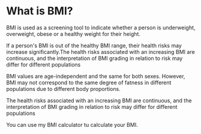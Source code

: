 # What is BMI?
BMI is used as a screening tool to indicate whether a person is underweight, overweight, obese or a healthy weight for their height.

If a person's BMI is out of the healthy BMI range, their health risks may increase significantly.The health risks associated with an increasing BMI are continuous, and the interpretation of BMI grading in relation to risk may differ for different populations

BMI values are age-independent and the same for both sexes. However, BMI may not correspond to the same degree of fatness in different populations due to different body proportions.

The health risks associated with an increasing BMI are continuous, and the interpretation of BMI grading in relation to risk may differ for different populations

You can use my BMI calculator tu calculate your BMI.
